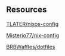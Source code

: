 
## Resources

[TLATER/nixos-config](https://github.com/TLATER/nixos-config)

[Misterio77/nix-config](https://github.com/Misterio77/nix-config)

[BRBWaffles/dotfiles](https://gitlab.com/BRBWaffles/dotfiles)